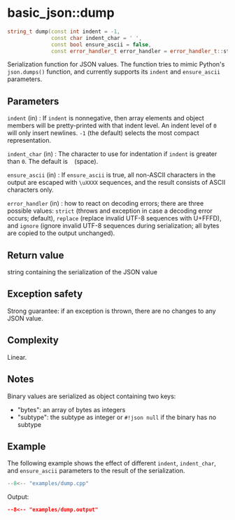 # basic_json::dump

```cpp
string_t dump(const int indent = -1,
              const char indent_char = ' ',
              const bool ensure_ascii = false,
              const error_handler_t error_handler = error_handler_t::strict) const
```

Serialization function for JSON values. The function tries to mimic
Python's `json.dumps()` function, and currently supports its `indent`
and `ensure_ascii` parameters.
    
## Parameters

`indent` (in)
:   If `indent` is nonnegative, then array elements and object
    members will be pretty-printed with that indent level. An indent level of
    `0` will only insert newlines. `-1` (the default) selects the most compact
    representation.

`indent_char` (in)
:   The character to use for indentation if `indent` is
    greater than `0`. The default is ` ` (space).

`ensure_ascii` (in)
:   If `ensure_ascii` is true, all non-ASCII characters
    in the output are escaped with `\uXXXX` sequences, and the result consists
    of ASCII characters only.

`error_handler` (in)
:   how to react on decoding errors; there are three
    possible values: `strict` (throws and exception in case a decoding error
    occurs; default), `replace` (replace invalid UTF-8 sequences with U+FFFD),
    and `ignore` (ignore invalid UTF-8 sequences during serialization; all
    bytes are copied to the output unchanged).
    
## Return value

string containing the serialization of the JSON value

## Exception safety

Strong guarantee: if an exception is thrown, there are no
changes to any JSON value.

## Complexity

Linear.

## Notes

Binary values are serialized as object containing two keys:

- "bytes": an array of bytes as integers
- "subtype": the subtype as integer or `#!json null` if the binary has no subtype

## Example

The following example shows the effect of different `indent`,
    `indent_char`, and `ensure_ascii` parameters to the result of the
    serialization.

```cpp
--8<-- "examples/dump.cpp"
```

Output:

```json
--8<-- "examples/dump.output"
```
